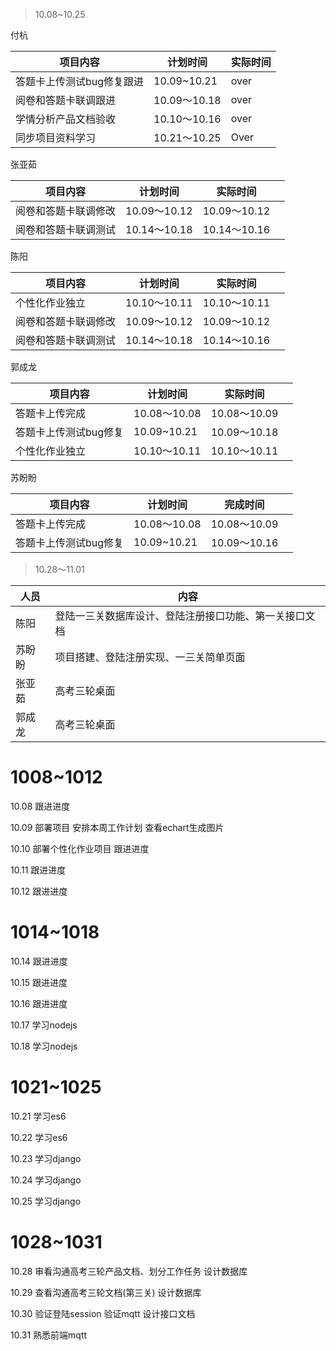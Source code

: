 > 10.08~10.25

付杭

| 项目内容                  | 计划时间     | 实际时间 |
| ------------------------- | ------------ | -------- |
| 答题卡上传测试bug修复跟进 | 10.09~10.21  | over     |
| 阅卷和答题卡联调跟进      | 10.09～10.18 | over     |
| 学情分析产品文档验收      | 10.10～10.16 | over     |
| 同步项目资料学习          | 10.21～10.25 | Over     |

张亚茹

| 项目内容             | 计划时间     | 实际时间     |      |
| -------------------- | ------------ | ------------ | ---- |
| 阅卷和答题卡联调修改 | 10.09～10.12 | 10.09～10.12 |      |
| 阅卷和答题卡联调测试 | 10.14～10.18 | 10.14～10.16 |      |

陈阳

| 项目内容             | 计划时间     | 实际时间     |      |
| -------------------- | ------------ | ------------ | ---- |
| 个性化作业独立       | 10.10～10.11 | 10.10～10.11 |      |
| 阅卷和答题卡联调修改 | 10.09～10.12 | 10.09～10.12 |      |
| 阅卷和答题卡联调测试 | 10.14～10.18 | 10.14～10.16 |      |

郭成龙

| 项目内容              | 计划时间     | 实际时间     |      |
| --------------------- | ------------ | ------------ | ---- |
| 答题卡上传完成        | 10.08～10.08 | 10.08～10.09 |      |
| 答题卡上传测试bug修复 | 10.09~10.21  | 10.09～10.18 |      |
| 个性化作业独立        | 10.10～10.11 | 10.10～10.11 |      |

苏盼盼

| 项目内容              | 计划时间     | 完成时间     |      |
| --------------------- | ------------ | ------------ | ---- |
| 答题卡上传完成        | 10.08～10.08 | 10.08～10.09 |      |
| 答题卡上传测试bug修复 | 10.09~10.21  | 10.09～10.16 |      |

>10.28～11.01

| 人员   | 内容                                                   |
| ------ | ------------------------------------------------------ |
| 陈阳   | 登陆一三关数据库设计、登陆注册接口功能、第一关接口文档 |
| 苏盼盼 | 项目搭建、登陆注册实现、一三关简单页面                 |
| 张亚茹 | 高考三轮桌面                                           |
| 郭成龙 | 高考三轮桌面                                           |

# 1008~1012

10.08
跟进进度

10.09
部署项目
安排本周工作计划
查看echart生成图片

10.10
部署个性化作业项目
跟进进度

10.11
跟进进度

10.12
跟进进度

# 1014~1018

10.14
跟进进度

10.15
跟进进度

10.16
跟进进度

10.17
学习nodejs

10.18
学习nodejs

# 1021~1025

10.21
学习es6

10.22
学习es6

10.23
学习django

10.24
学习django

10.25
学习django

# 1028~1031

10.28
审看沟通高考三轮产品文档、划分工作任务
设计数据库

10.29
查看沟通高考三轮文档(第三关)
设计数据库

10.30
验证登陆session
验证mqtt
设计接口文档

10.31
熟悉前端mqtt